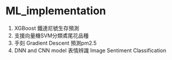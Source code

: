 # ML_implementation

1. XGBoost 鐵達尼號生存預測
2. 支援向量機SVM分類鳶尾花品種
3. 手刻 Gradient Descent 預測pm2.5 
4. DNN and CNN model 表情辨識 Image Sentiment Classification